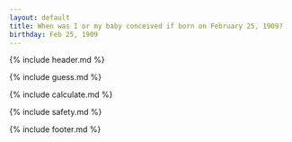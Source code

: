 ```yaml
---
layout: default
title: When was I or my baby conceived if born on February 25, 1909?
birthday: Feb 25, 1909
---
```


{% include header.md %}

{% include guess.md %}

{% include calculate.md %}

{% include safety.md %}

{% include footer.md %}



